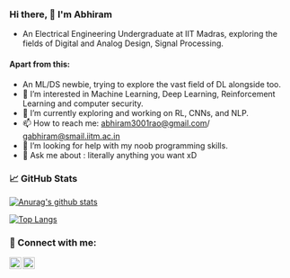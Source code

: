 ### Hi there, 👋   I'm Abhiram

- An Electrical Engineering Undergraduate at IIT Madras, exploring the fields of Digital and Analog Design, Signal Processing.
#### Apart from this: 
- An ML/DS newbie, trying to explore the vast field of DL alongside too.
- 👀 I’m interested in Machine Learning, Deep Learning, Reinforcement Learning and computer security. 
- 🌱 I’m currently exploring and working on RL, CNNs, and NLP. 
- 📫 How to reach me: abhiram3001rao@gmail.com/ gabhiram@smail.iitm.ac.in
- 🤔 I’m looking for help with my noob programming skills.
- 💬 Ask me about : literally anything you want xD

### 📈 GitHub Stats 

[![Anurag's github stats](https://github-readme-stats.vercel.app/api?username=aquantumreality&show_icons=true&theme=tokyonight)](https://github.com/aquantumreality)

[![Top Langs](https://github-readme-stats.vercel.app/api/top-langs/?username=aquantumreality&layout=compact)](https://github.com/aquantumreality)

### 🤝 Connect with me:
<a href="https://www.linkedin.com/in/gorle-abhiram-rao-b710141bb/"><img align="left" src="https://raw.githubusercontent.com/yushi1007/yushi1007/main/images/linkedin.svg" alt="Yu Shi | LinkedIn" width="21px"/></a>
 <a href="https://www.instagram.com/aquantumreality3001/"><img align="left" src="https://raw.githubusercontent.com/yushi1007/yushi1007/main/images/instagram.svg" alt="Yu Shi | Instagram" width="21px"/></a>




<!--
**aquantumreality/aquantumreality** is a ✨ _special_ ✨ repository because its `README.md` (this file) appears on your GitHub profile.

Here are some ideas to get you started:

##🔭 I’m currently working on
- 🌱 I’m currently learning ...
- 👯 I’m looking to collaborate on ...
- 🤔 I’m looking for help with ...
- 💬 Ask me about ...
- 📫 How to reach me: ...
- 😄 Pronouns: ...
- ⚡ Fun fact: ...
-->
